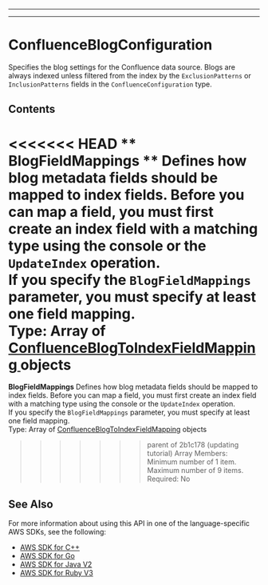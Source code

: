 --------

--------

# ConfluenceBlogConfiguration<a name="API_ConfluenceBlogConfiguration"></a>

Specifies the blog settings for the Confluence data source\. Blogs are always indexed unless filtered from the index by the `ExclusionPatterns` or `InclusionPatterns` fields in the `ConfluenceConfiguration` type\.

## Contents<a name="API_ConfluenceBlogConfiguration_Contents"></a>

<<<<<<< HEAD
 ** BlogFieldMappings **   <a name="Kendra-Type-ConfluenceBlogConfiguration-BlogFieldMappings"></a>
Defines how blog metadata fields should be mapped to index fields\. Before you can map a field, you must first create an index field with a matching type using the console or the `UpdateIndex` operation\.  
If you specify the `BlogFieldMappings` parameter, you must specify at least one field mapping\.  
Type: Array of [ ConfluenceBlogToIndexFieldMapping ](API_ConfluenceBlogToIndexFieldMapping.md) objects  
=======
 **BlogFieldMappings**   <a name="Kendra-Type-ConfluenceBlogConfiguration-BlogFieldMappings"></a>
Defines how blog metadata fields should be mapped to index fields\. Before you can map a field, you must first create an index field with a matching type using the console or the `UpdateIndex` operation\.  
If you specify the `BlogFieldMappings` parameter, you must specify at least one field mapping\.  
Type: Array of [ConfluenceBlogToIndexFieldMapping](API_ConfluenceBlogToIndexFieldMapping.md) objects  
>>>>>>> parent of 2b1c178 (updating tutorial)
Array Members: Minimum number of 1 item\. Maximum number of 9 items\.  
Required: No

## See Also<a name="API_ConfluenceBlogConfiguration_SeeAlso"></a>

For more information about using this API in one of the language\-specific AWS SDKs, see the following:
+  [ AWS SDK for C\+\+](https://docs.aws.amazon.com/goto/SdkForCpp/kendra-2019-02-03/ConfluenceBlogConfiguration) 
+  [ AWS SDK for Go](https://docs.aws.amazon.com/goto/SdkForGoV1/kendra-2019-02-03/ConfluenceBlogConfiguration) 
+  [ AWS SDK for Java V2](https://docs.aws.amazon.com/goto/SdkForJavaV2/kendra-2019-02-03/ConfluenceBlogConfiguration) 
+  [ AWS SDK for Ruby V3](https://docs.aws.amazon.com/goto/SdkForRubyV3/kendra-2019-02-03/ConfluenceBlogConfiguration) 